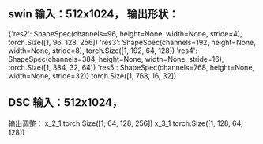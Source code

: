 
## swin 输入：512x1024， 输出形状：
{'res2': ShapeSpec(channels=96, height=None, width=None, stride=4),   torch.Size([1, 96, 128, 256])
 'res3': ShapeSpec(channels=192, height=None, width=None, stride=8),  torch.Size([1, 192, 64, 128])
 'res4': ShapeSpec(channels=384, height=None, width=None, stride=16), torch.Size([1, 384, 32, 64])
 'res5': ShapeSpec(channels=768, height=None, width=None, stride=32)} torch.Size([1, 768, 16, 32])

 ## DSC 输入：512x1024， 
 输出调整：
    x_2_1 torch.Size([1, 64, 128, 256])
    x_3_1 torch.Size([1, 128, 64, 128])